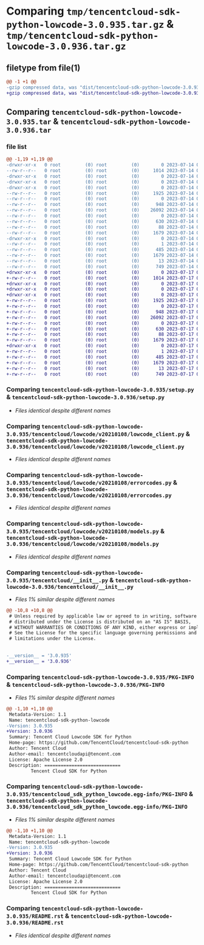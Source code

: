 # Comparing `tmp/tencentcloud-sdk-python-lowcode-3.0.935.tar.gz` & `tmp/tencentcloud-sdk-python-lowcode-3.0.936.tar.gz`

## filetype from file(1)

```diff
@@ -1 +1 @@
-gzip compressed data, was "dist/tencentcloud-sdk-python-lowcode-3.0.935.tar", last modified: Fri Jul 14 00:33:42 2023, max compression
+gzip compressed data, was "dist/tencentcloud-sdk-python-lowcode-3.0.936.tar", last modified: Mon Jul 17 00:30:25 2023, max compression
```

## Comparing `tencentcloud-sdk-python-lowcode-3.0.935.tar` & `tencentcloud-sdk-python-lowcode-3.0.936.tar`

### file list

```diff
@@ -1,19 +1,19 @@
-drwxr-xr-x   0 root         (0) root         (0)        0 2023-07-14 00:33:42.000000 tencentcloud-sdk-python-lowcode-3.0.935/
--rw-r--r--   0 root         (0) root         (0)     1014 2023-07-14 00:33:42.000000 tencentcloud-sdk-python-lowcode-3.0.935/setup.py
-drwxr-xr-x   0 root         (0) root         (0)        0 2023-07-14 00:33:42.000000 tencentcloud-sdk-python-lowcode-3.0.935/tencentcloud/
-drwxr-xr-x   0 root         (0) root         (0)        0 2023-07-14 00:33:42.000000 tencentcloud-sdk-python-lowcode-3.0.935/tencentcloud/lowcode/
-drwxr-xr-x   0 root         (0) root         (0)        0 2023-07-14 00:33:42.000000 tencentcloud-sdk-python-lowcode-3.0.935/tencentcloud/lowcode/v20210108/
--rw-r--r--   0 root         (0) root         (0)     1925 2023-07-14 00:33:42.000000 tencentcloud-sdk-python-lowcode-3.0.935/tencentcloud/lowcode/v20210108/lowcode_client.py
--rw-r--r--   0 root         (0) root         (0)        0 2023-07-14 00:33:42.000000 tencentcloud-sdk-python-lowcode-3.0.935/tencentcloud/lowcode/v20210108/__init__.py
--rw-r--r--   0 root         (0) root         (0)      948 2023-07-14 00:33:42.000000 tencentcloud-sdk-python-lowcode-3.0.935/tencentcloud/lowcode/v20210108/errorcodes.py
--rw-r--r--   0 root         (0) root         (0)    26092 2023-07-14 00:33:42.000000 tencentcloud-sdk-python-lowcode-3.0.935/tencentcloud/lowcode/v20210108/models.py
--rw-r--r--   0 root         (0) root         (0)        0 2023-07-14 00:33:42.000000 tencentcloud-sdk-python-lowcode-3.0.935/tencentcloud/lowcode/__init__.py
--rw-r--r--   0 root         (0) root         (0)      630 2023-07-14 00:33:42.000000 tencentcloud-sdk-python-lowcode-3.0.935/tencentcloud/__init__.py
--rw-r--r--   0 root         (0) root         (0)       88 2023-07-14 00:33:42.000000 tencentcloud-sdk-python-lowcode-3.0.935/setup.cfg
--rw-r--r--   0 root         (0) root         (0)     1679 2023-07-14 00:33:42.000000 tencentcloud-sdk-python-lowcode-3.0.935/PKG-INFO
-drwxr-xr-x   0 root         (0) root         (0)        0 2023-07-14 00:33:42.000000 tencentcloud-sdk-python-lowcode-3.0.935/tencentcloud_sdk_python_lowcode.egg-info/
--rw-r--r--   0 root         (0) root         (0)        1 2023-07-14 00:33:42.000000 tencentcloud-sdk-python-lowcode-3.0.935/tencentcloud_sdk_python_lowcode.egg-info/dependency_links.txt
--rw-r--r--   0 root         (0) root         (0)      485 2023-07-14 00:33:42.000000 tencentcloud-sdk-python-lowcode-3.0.935/tencentcloud_sdk_python_lowcode.egg-info/SOURCES.txt
--rw-r--r--   0 root         (0) root         (0)     1679 2023-07-14 00:33:42.000000 tencentcloud-sdk-python-lowcode-3.0.935/tencentcloud_sdk_python_lowcode.egg-info/PKG-INFO
--rw-r--r--   0 root         (0) root         (0)       13 2023-07-14 00:33:42.000000 tencentcloud-sdk-python-lowcode-3.0.935/tencentcloud_sdk_python_lowcode.egg-info/top_level.txt
--rw-r--r--   0 root         (0) root         (0)      749 2023-07-14 00:33:42.000000 tencentcloud-sdk-python-lowcode-3.0.935/README.rst
+drwxr-xr-x   0 root         (0) root         (0)        0 2023-07-17 00:30:25.000000 tencentcloud-sdk-python-lowcode-3.0.936/
+-rw-r--r--   0 root         (0) root         (0)     1014 2023-07-17 00:30:25.000000 tencentcloud-sdk-python-lowcode-3.0.936/setup.py
+drwxr-xr-x   0 root         (0) root         (0)        0 2023-07-17 00:30:25.000000 tencentcloud-sdk-python-lowcode-3.0.936/tencentcloud/
+drwxr-xr-x   0 root         (0) root         (0)        0 2023-07-17 00:30:25.000000 tencentcloud-sdk-python-lowcode-3.0.936/tencentcloud/lowcode/
+drwxr-xr-x   0 root         (0) root         (0)        0 2023-07-17 00:30:25.000000 tencentcloud-sdk-python-lowcode-3.0.936/tencentcloud/lowcode/v20210108/
+-rw-r--r--   0 root         (0) root         (0)     1925 2023-07-17 00:30:25.000000 tencentcloud-sdk-python-lowcode-3.0.936/tencentcloud/lowcode/v20210108/lowcode_client.py
+-rw-r--r--   0 root         (0) root         (0)        0 2023-07-17 00:30:25.000000 tencentcloud-sdk-python-lowcode-3.0.936/tencentcloud/lowcode/v20210108/__init__.py
+-rw-r--r--   0 root         (0) root         (0)      948 2023-07-17 00:30:25.000000 tencentcloud-sdk-python-lowcode-3.0.936/tencentcloud/lowcode/v20210108/errorcodes.py
+-rw-r--r--   0 root         (0) root         (0)    26092 2023-07-17 00:30:25.000000 tencentcloud-sdk-python-lowcode-3.0.936/tencentcloud/lowcode/v20210108/models.py
+-rw-r--r--   0 root         (0) root         (0)        0 2023-07-17 00:30:25.000000 tencentcloud-sdk-python-lowcode-3.0.936/tencentcloud/lowcode/__init__.py
+-rw-r--r--   0 root         (0) root         (0)      630 2023-07-17 00:30:25.000000 tencentcloud-sdk-python-lowcode-3.0.936/tencentcloud/__init__.py
+-rw-r--r--   0 root         (0) root         (0)       88 2023-07-17 00:30:25.000000 tencentcloud-sdk-python-lowcode-3.0.936/setup.cfg
+-rw-r--r--   0 root         (0) root         (0)     1679 2023-07-17 00:30:25.000000 tencentcloud-sdk-python-lowcode-3.0.936/PKG-INFO
+drwxr-xr-x   0 root         (0) root         (0)        0 2023-07-17 00:30:25.000000 tencentcloud-sdk-python-lowcode-3.0.936/tencentcloud_sdk_python_lowcode.egg-info/
+-rw-r--r--   0 root         (0) root         (0)        1 2023-07-17 00:30:25.000000 tencentcloud-sdk-python-lowcode-3.0.936/tencentcloud_sdk_python_lowcode.egg-info/dependency_links.txt
+-rw-r--r--   0 root         (0) root         (0)      485 2023-07-17 00:30:25.000000 tencentcloud-sdk-python-lowcode-3.0.936/tencentcloud_sdk_python_lowcode.egg-info/SOURCES.txt
+-rw-r--r--   0 root         (0) root         (0)     1679 2023-07-17 00:30:25.000000 tencentcloud-sdk-python-lowcode-3.0.936/tencentcloud_sdk_python_lowcode.egg-info/PKG-INFO
+-rw-r--r--   0 root         (0) root         (0)       13 2023-07-17 00:30:25.000000 tencentcloud-sdk-python-lowcode-3.0.936/tencentcloud_sdk_python_lowcode.egg-info/top_level.txt
+-rw-r--r--   0 root         (0) root         (0)      749 2023-07-17 00:30:25.000000 tencentcloud-sdk-python-lowcode-3.0.936/README.rst
```

### Comparing `tencentcloud-sdk-python-lowcode-3.0.935/setup.py` & `tencentcloud-sdk-python-lowcode-3.0.936/setup.py`

 * *Files identical despite different names*

### Comparing `tencentcloud-sdk-python-lowcode-3.0.935/tencentcloud/lowcode/v20210108/lowcode_client.py` & `tencentcloud-sdk-python-lowcode-3.0.936/tencentcloud/lowcode/v20210108/lowcode_client.py`

 * *Files identical despite different names*

### Comparing `tencentcloud-sdk-python-lowcode-3.0.935/tencentcloud/lowcode/v20210108/errorcodes.py` & `tencentcloud-sdk-python-lowcode-3.0.936/tencentcloud/lowcode/v20210108/errorcodes.py`

 * *Files identical despite different names*

### Comparing `tencentcloud-sdk-python-lowcode-3.0.935/tencentcloud/lowcode/v20210108/models.py` & `tencentcloud-sdk-python-lowcode-3.0.936/tencentcloud/lowcode/v20210108/models.py`

 * *Files identical despite different names*

### Comparing `tencentcloud-sdk-python-lowcode-3.0.935/tencentcloud/__init__.py` & `tencentcloud-sdk-python-lowcode-3.0.936/tencentcloud/__init__.py`

 * *Files 1% similar despite different names*

```diff
@@ -10,8 +10,8 @@
 # Unless required by applicable law or agreed to in writing, software
 # distributed under the License is distributed on an "AS IS" BASIS,
 # WITHOUT WARRANTIES OR CONDITIONS OF ANY KIND, either express or implied.
 # See the License for the specific language governing permissions and
 # limitations under the License.
 
 
-__version__ = '3.0.935'
+__version__ = '3.0.936'
```

### Comparing `tencentcloud-sdk-python-lowcode-3.0.935/PKG-INFO` & `tencentcloud-sdk-python-lowcode-3.0.936/PKG-INFO`

 * *Files 1% similar despite different names*

```diff
@@ -1,10 +1,10 @@
 Metadata-Version: 1.1
 Name: tencentcloud-sdk-python-lowcode
-Version: 3.0.935
+Version: 3.0.936
 Summary: Tencent Cloud Lowcode SDK for Python
 Home-page: https://github.com/TencentCloud/tencentcloud-sdk-python
 Author: Tencent Cloud
 Author-email: tencentcloudapi@tencent.com
 License: Apache License 2.0
 Description: ============================
         Tencent Cloud SDK for Python
```

### Comparing `tencentcloud-sdk-python-lowcode-3.0.935/tencentcloud_sdk_python_lowcode.egg-info/PKG-INFO` & `tencentcloud-sdk-python-lowcode-3.0.936/tencentcloud_sdk_python_lowcode.egg-info/PKG-INFO`

 * *Files 1% similar despite different names*

```diff
@@ -1,10 +1,10 @@
 Metadata-Version: 1.1
 Name: tencentcloud-sdk-python-lowcode
-Version: 3.0.935
+Version: 3.0.936
 Summary: Tencent Cloud Lowcode SDK for Python
 Home-page: https://github.com/TencentCloud/tencentcloud-sdk-python
 Author: Tencent Cloud
 Author-email: tencentcloudapi@tencent.com
 License: Apache License 2.0
 Description: ============================
         Tencent Cloud SDK for Python
```

### Comparing `tencentcloud-sdk-python-lowcode-3.0.935/README.rst` & `tencentcloud-sdk-python-lowcode-3.0.936/README.rst`

 * *Files identical despite different names*

